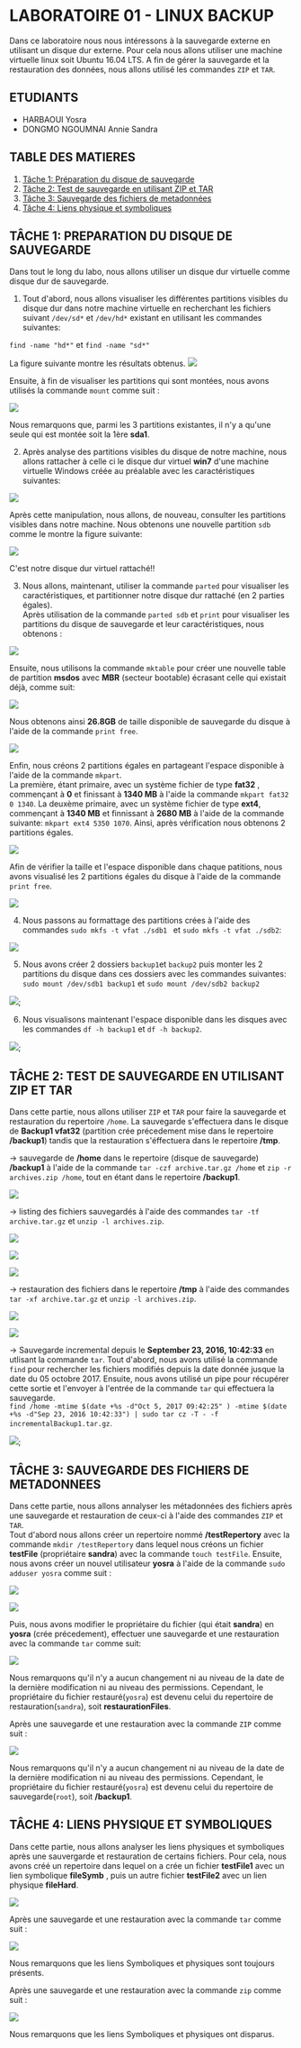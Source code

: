 # LABORATOIRE 01 - LINUX BACKUP

Dans ce laboratoire nous nous intéressons à la sauvegarde externe en utilisant un disque dur externe. Pour cela nous allons utiliser une machine virtuelle linux soit Ubuntu 16.04 LTS. A fin de gérer la sauvegarde et la restauration des données, nous allons utilisé les commandes `ZIP` et `TAR`.

## ETUDIANTS

* HARBAOUI Yosra
* DONGMO NGOUMNAI Annie Sandra

## TABLE DES MATIERES
1. [Tâche 1: Préparation du disque de sauvegarde](#t%C3%82che-1-preparation-du-disque-de-sauvegarde)
2. [Tâche 2: Test de sauvegarde en utilisant ZIP et TAR](#t%C3%82che-2-test-de-sauvegarde-en-utilisant-zip-et-tar)
3. [Tâche 3: Sauvegarde des fichiers de metadonnées](#t%C3%82che-3-sauvegarde-des-fichiers-de-metadonnees)
4. [Tâche 4: Liens physique et symboliques](#t%C3%82che-4-liens-physique-et-symboliques)

## TÂCHE 1: PREPARATION DU DISQUE DE SAUVEGARDE
Dans tout le long du labo, nous allons utiliser un disque dur virtuelle comme disque dur de sauvegarde.
1. Tout d'abord, nous allons visualiser les différentes partitions visibles du disque dur dans notre machine virtuelle en recherchant les fichiers suivant `/dev/sd*` et `/dev/hd*` existant en utilisant les commandes suivantes:  

 `find -name "hd*"` et `find -name "sd*"`  

 La figure suivante montre les résultats obtenus.  ![](images/Task1_1a.png)  

  Ensuite, à fin de visualiser les partitions qui sont montées, nous avons utilisés la commande `mount` comme suit :

 ![](images/Task1_1b.png)

 Nous remarquons que, parmi les 3 partitions existantes, il n'y a qu'une seule qui est montée soit la 1ère **sda1**.

2. Après analyse des partitions visibles du disque de notre machine, nous allons rattacher à celle ci le disque dur virtuel **win7** d'une machine virtuelle Windows créée au préalable avec les caractéristiques suivantes:  

 ![](images/Task1_2a.png)  

 Après cette manipulation, nous allons, de nouveau, consulter les partitions visibles dans notre machine. Nous obtenons une nouvelle partition `sdb` comme le montre la figure suivante:  

 ![](images/Task1_1.PNG)  

 C'est notre disque dur virtuel rattaché!!

3. Nous allons, maintenant, utiliser la commande `parted` pour visualiser les caractéristiques, et partitionner notre disque dur rattaché (en 2 parties égales).  
Après utilisation de la commande `parted sdb` et `print` pour visualiser les partitions du disque de sauvegarde et leur caractéristiques, nous obtenons :  

 ![](images/task1_parted_sdb.PNG)  

 Ensuite, nous utilisons la commande `mktable` pour créer une nouvelle table de partition **msdos** avec **MBR** (secteur bootable) écrasant celle qui existait déjà, comme suit:  

 ![](images/task1_mktable.PNG)  

 Nous obtenons ainsi **26.8GB** de taille disponible de sauvegarde du disque à l'aide de la commande `print free`.  

 ![](images/task1_print_free.PNG)  

 Enfin, nous créons 2 partitions égales en partageant l'espace disponible à l'aide de la commande `mkpart`.  
 La première, étant primaire, avec un système fichier de type **fat32** , commençant à **0** et finissant à **1340 MB** à l'aide la commande `mkpart fat32 0 1340`. La deuxème primaire, avec un système fichier de type **ext4**, commençant à **1340 MB** et finnissant à **2680 MB** à l'aide de la commande suivante:  `mkpart ext4 5350 1070`. Ainsi, après vérification nous obtenons 2 partitions égales.  

 ![](images/task1_mkpart.PNG)  

 Afin de vérifier la taille et l'espace  disponible dans chaque patitions, nous avons visualisé les 2 partitions égales du disque à l'aide de la commande `print free`.  

 ![](images/task1_print_free_2.PNG)

4. Nous passons au formattage des partitions crées à l'aide des commandes `sudo mkfs -t vfat ./sdb1 ` et `sudo mkfs -t vfat ./sdb2`:  

  ![](images/task1_mkfs.PNG)

5. Nous avons créer 2 dossiers `backup1`et `backup2` puis monter les 2 partitions du disque dans ces dossiers avec les commandes suivantes: `sudo mount /dev/sdb1 backup1` et `sudo mount /dev/sdb2 backup2`  

  ![](images/Task1_5.png);

6. Nous visualisons maintenant l'espace disponible dans les disques avec les commandes `df -h backup1` et `df -h backup2`.  

 ![](images/task1_6.PNG);

## TÂCHE 2: TEST DE SAUVEGARDE EN UTILISANT ZIP ET TAR
Dans cette partie, nous allons utiliser `ZIP` et `TAR` pour faire la sauvegarde et restauration du repertoire `/home`. La sauvegarde s'effectuera dans le disque de **Backup1 vfat32** (partition crée précedement mise dans le repertoire **/backup1**) tandis que la restauration s'éffectuera dans le repertoire **/tmp**.

-> sauvegarde de **/home** dans le repertoire (disque de sauvegarde) **/backup1** à l'aide de la commande `tar -czf archive.tar.gz /home` et `zip -r archives.zip /home`, tout en étant dans le repertoire **/backup1**.  

![](images/Task2_1.png)

-> listing des fichiers sauvegardés  à l'aide des commandes `tar -tf archive.tar.gz` et `unzip -l archives.zip`.  

![](images/Task2_2.png)  

![](images/Task2_2b.png)  

![](images/Task2_2c.png)

-> restauration des fichiers dans le repertoire **/tmp** à l'aide des commandes `tar -xf archive.tar.gz` et `unzip -l archives.zip`.  

![](images/Task2_3.png)  

![](images/Task2_1c3.png)

-> Sauvegarde incremental depuis le  **September 23, 2016, 10:42:33** en utlisant la commande `tar`. Tout d'abord, nous avons utilisé la commande `find` pour rechercher les fichiers modifiés depuis la date donnée jusque la date du 05 octobre 2017. Ensuite, nous avons utilisé un pipe pour récupérer cette sortie et l'envoyer à l'entrée de la commande `tar` qui effectuera la sauvegarde.  
`find /home -mtime $(date +%s -d"Oct 5, 2017 09:42:25" ) -mtime $(date +%s -d"Sep 23, 2016 10:42:33") | sudo tar cz -T - -f incrementalBackup1.tar.gz`.  

![](images/Task2_4.png);


## TÂCHE 3: SAUVEGARDE DES FICHIERS DE METADONNEES

Dans cette partie, nous allons annalyser les métadonnées des fichiers après une sauvegarde et restauration de ceux-ci à l'aide des commandes `ZIP` et `TAR`.  
Tout d'abord nous allons créer un repertoire nommé **/testRepertory** avec la commande `mkdir /testRepertory` dans lequel nous créons un fichier **testFile** (propriétaire **sandra**) avec la commande `touch testFile`. Ensuite, nous avons créer un nouvel utilisateur **yosra** à l'aide de la commande `sudo adduser yosra` comme suit :

![](images/Task3_1a.png)  

![](images/Task3_1b.png)  

Puis, nous avons modifier le propriétaire du fichier (qui était **sandra**) en **yosra** (crée précedement), effectuer une sauvegarde et une restauration avec la commande `tar` comme suit:  

![](images/Task3_1c.png)  

Nous remarquons qu'il n'y a aucun changement ni au niveau de la date de la dernière modification ni au niveau des permissions. Cependant, le propriétaire du fichier restauré(`yosra`) est devenu celui du repertoire de restauration(`sandra`), soit **restaurationFiles**.

 Après une sauvegarde et une restauration avec la commande `ZIP` comme suit :  

 ![](images/Task3_1d.png)  

 Nous remarquons qu'il n'y a aucun changement ni au niveau de la date de la dernière modification ni au niveau des permissions. Cependant, le propriétaire du fichier restauré(`yosra`) est devenu celui du repertoire de sauvegarde(`root`), soit **/backup1**.

## TÂCHE 4: LIENS PHYSIQUE ET SYMBOLIQUES

Dans cette partie, nous allons analyser les liens physiques et symboliques après une sauvergarde et restauration de certains fichiers. Pour cela, nous avons créé un repertoire dans lequel on a crée un fichier **testFile1** avec un lien symbolique **fileSymb** , puis un autre fichier **testFile2** avec un lien physique **fileHard**.  

![](images/Task4_1.png)  

Après une sauvegarde et une restauration avec la commande `tar` comme suit :  

![](images/Task4_2.png)  

Nous remarquons que les liens Symboliques et physiques sont toujours présents.  

Après une sauvegarde et une restauration avec la commande `zip` comme suit :  

![](images/Task4_3.png)  

Nous remarquons que les liens Symboliques et physiques ont disparus.
